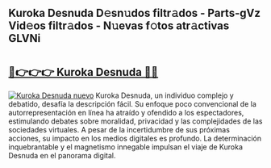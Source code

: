 ## Kuroka Desnuda D𝚎sn𝚞dos filtr𝚊dos - Parts-gVz Vid𝚎os filtr𝚊dos - N𝚞evas f𝚘tos atr𝚊ctivas GLVNi

# <h2><a href="http://mb9bzx.tromn.icu/?c=Kuroka+Desnuda">🔗👉👉👉 Kuroka Desnuda 🔗🔗</a></h2>

[![Kuroka Desnuda nuevo](https://i.imgur.com/pEAQMta.gif)](http://mb9bzx.tromn.icu/?c=Kuroka+Desnuda)
Kuroka Desnuda, un individuo complejo y debatido, desafía la descripción fácil. Su enfoque poco convencional de la autorrepresentación en línea ha atraído y ofendido a los espectadores, estimulando debates sobre moralidad, privacidad y las complejidades de las sociedades virtuales. A pesar de la incertidumbre de sus próximas acciones, su impacto en los medios digitales es profundo. La determinación inquebrantable y el magnetismo innegable impulsan el viaje de Kuroka Desnuda en el panorama digital.
